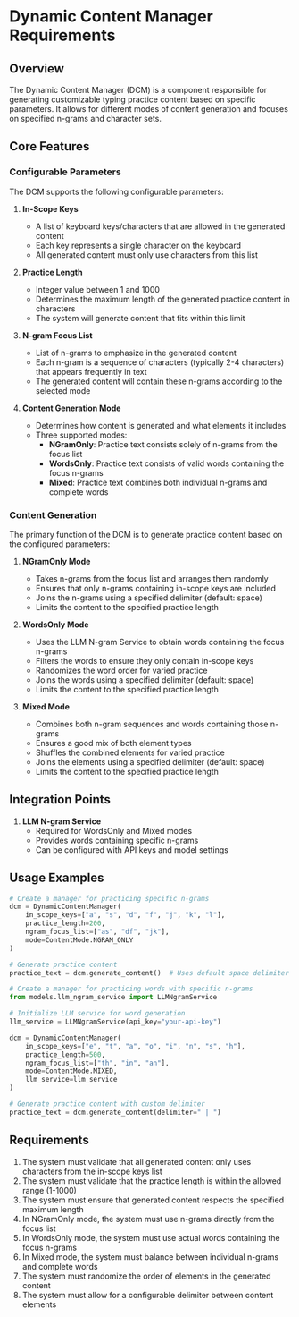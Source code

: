 # Dynamic Content Manager Requirements

## Overview
The Dynamic Content Manager (DCM) is a component responsible for generating customizable typing practice content based on specific parameters. It allows for different modes of content generation and focuses on specified n-grams and character sets.

## Core Features

### Configurable Parameters
The DCM supports the following configurable parameters:

1. **In-Scope Keys**
   - A list of keyboard keys/characters that are allowed in the generated content
   - Each key represents a single character on the keyboard
   - All generated content must only use characters from this list

2. **Practice Length**
   - Integer value between 1 and 1000
   - Determines the maximum length of the generated practice content in characters
   - The system will generate content that fits within this limit

3. **N-gram Focus List**
   - List of n-grams to emphasize in the generated content
   - Each n-gram is a sequence of characters (typically 2-4 characters) that appears frequently in text
   - The generated content will contain these n-grams according to the selected mode

4. **Content Generation Mode**
   - Determines how content is generated and what elements it includes
   - Three supported modes:
     - **NGramOnly**: Practice text consists solely of n-grams from the focus list
     - **WordsOnly**: Practice text consists of valid words containing the focus n-grams
     - **Mixed**: Practice text combines both individual n-grams and complete words

### Content Generation
The primary function of the DCM is to generate practice content based on the configured parameters:

1. **NGramOnly Mode**
   - Takes n-grams from the focus list and arranges them randomly
   - Ensures that only n-grams containing in-scope keys are included
   - Joins the n-grams using a specified delimiter (default: space)
   - Limits the content to the specified practice length

2. **WordsOnly Mode**
   - Uses the LLM N-gram Service to obtain words containing the focus n-grams
   - Filters the words to ensure they only contain in-scope keys
   - Randomizes the word order for varied practice
   - Joins the words using a specified delimiter (default: space)
   - Limits the content to the specified practice length

3. **Mixed Mode**
   - Combines both n-gram sequences and words containing those n-grams
   - Ensures a good mix of both element types
   - Shuffles the combined elements for varied practice
   - Joins the elements using a specified delimiter (default: space)
   - Limits the content to the specified practice length

## Integration Points

1. **LLM N-gram Service**
   - Required for WordsOnly and Mixed modes
   - Provides words containing specific n-grams
   - Can be configured with API keys and model settings

## Usage Examples

```python
# Create a manager for practicing specific n-grams
dcm = DynamicContentManager(
    in_scope_keys=["a", "s", "d", "f", "j", "k", "l"],
    practice_length=200,
    ngram_focus_list=["as", "df", "jk"],
    mode=ContentMode.NGRAM_ONLY
)

# Generate practice content
practice_text = dcm.generate_content()  # Uses default space delimiter
```

```python
# Create a manager for practicing words with specific n-grams
from models.llm_ngram_service import LLMNgramService

# Initialize LLM service for word generation
llm_service = LLMNgramService(api_key="your-api-key")

dcm = DynamicContentManager(
    in_scope_keys=["e", "t", "a", "o", "i", "n", "s", "h"],
    practice_length=500,
    ngram_focus_list=["th", "in", "an"],
    mode=ContentMode.MIXED,
    llm_service=llm_service
)

# Generate practice content with custom delimiter
practice_text = dcm.generate_content(delimiter=" | ")
```

## Requirements

1. The system must validate that all generated content only uses characters from the in-scope keys list
2. The system must validate that the practice length is within the allowed range (1-1000)
3. The system must ensure that generated content respects the specified maximum length
4. In NGramOnly mode, the system must use n-grams directly from the focus list
5. In WordsOnly mode, the system must use actual words containing the focus n-grams
6. In Mixed mode, the system must balance between individual n-grams and complete words
7. The system must randomize the order of elements in the generated content
8. The system must allow for a configurable delimiter between content elements
